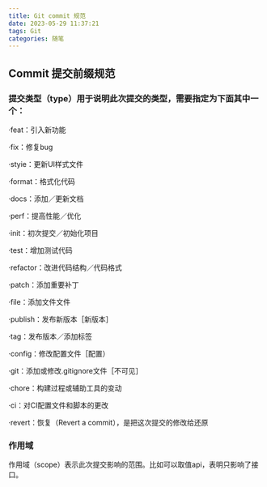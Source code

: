 ```yaml
---
title: Git commit 规范
date: 2023-05-29 11:37:21
tags: Git
categories: 随笔
---
```

## Commit 提交前缀规范

### 提交类型（type）用于说明此次提交的类型，需要指定为下面其中一个：

·feat：引入新功能

·fix：修复bug

·styie：更新UI样式文件

·format：格式化代码

·docs：添加／更新文档

·perf：提高性能／优化

·init：初次提交／初始化项目

<!-- more -->

·test：增加测试代码

·refactor：改进代码结构／代码格式

·patch：添加重要补丁

·file：添加文件文件

·publish：发布新版本［新版本］

·tag：发布版本／添加标签

·config：修改配置文件［配置）

·git：添加或修改.gitignore文件［不可见］

·chore：构建过程或辅助工具的变动

·ci：对CI配置文件和脚本的更改

·revert：恢复（Revert a commit），是把这次提交的修改给还原

### 作用域

作用域（scope）表示此次提交影响的范围。比如可以取值api，表明只影响了接口。

